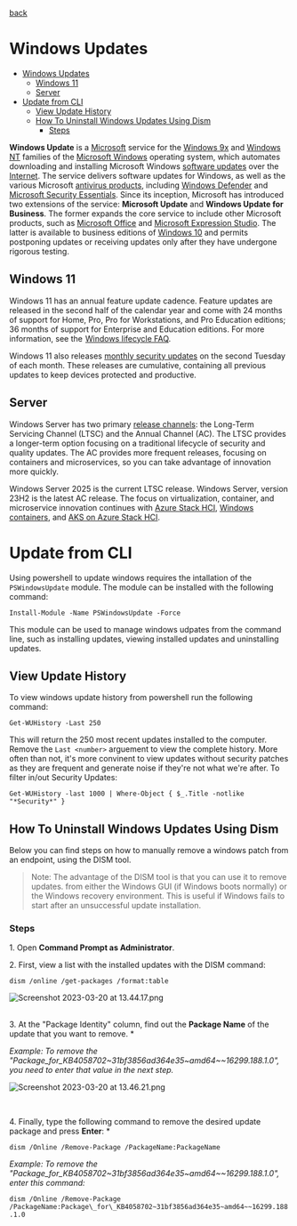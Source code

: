 [back](./README.md)
# Windows Updates

- [Windows Updates](#windows-updates)
  - [Windows 11](#windows-11)
  - [Server](#server)
- [Update from CLI](#update-from-cli)
  - [View Update History](#view-update-history)
  - [How To Uninstall Windows Updates Using Dism](#how-to-uninstall-windows-updates-using-dism)
    - [Steps](#steps)


**Windows Update** is a [Microsoft](https://en.wikipedia.org/wiki/Microsoft "Microsoft") service for the [Windows 9x](https://en.wikipedia.org/wiki/Windows_9x "Windows 9x") and [Windows NT](https://en.wikipedia.org/wiki/Windows_NT "Windows NT") families of the [Microsoft Windows](https://en.wikipedia.org/wiki/Microsoft_Windows "Microsoft Windows") operating system, which automates downloading and installing Microsoft Windows [software updates](https://en.wikipedia.org/wiki/Software_update "Software update") over the [Internet](https://en.wikipedia.org/wiki/Internet "Internet"). The service delivers software updates for Windows, as well as the various Microsoft [antivirus products](https://en.wikipedia.org/wiki/Antivirus_software "Antivirus software"), including [Windows Defender](https://en.wikipedia.org/wiki/Windows_Defender "Windows Defender") and [Microsoft Security Essentials](https://en.wikipedia.org/wiki/Microsoft_Security_Essentials "Microsoft Security Essentials"). Since its inception, Microsoft has introduced two extensions of the service: **Microsoft Update** and **Windows Update for Business**. The former expands the core service to include other Microsoft products, such as [Microsoft Office](https://en.wikipedia.org/wiki/Microsoft_Office "Microsoft Office") and [Microsoft Expression Studio](https://en.wikipedia.org/wiki/Microsoft_Expression_Studio "Microsoft Expression Studio"). The latter is available to business editions of [Windows 10](https://en.wikipedia.org/wiki/Windows_10 "Windows 10") and permits postponing updates or receiving updates only after they have undergone rigorous testing.

## Windows 11

Windows 11 has an annual feature update cadence. Feature updates are released in the second half of the calendar year and come with 24 months of support for Home, Pro, Pro for Workstations, and Pro Education editions; 36 months of support for Enterprise and Education editions. For more information, see the  [Windows lifecycle FAQ](https://support.microsoft.com/help/13853).

Windows 11 also releases [monthly security updates](https://techcommunity.microsoft.com/t5/windows-it-pro-blog/windows-monthly-updates-explained/ba-p/3773544) on the second Tuesday of each month. These releases are cumulative, containing all previous updates to keep devices protected and productive.

## Server 

Windows Server has two primary [release channels](https://learn.microsoft.com/en-us/windows-server/get-started/servicing-channels-comparison): the Long-Term Servicing Channel (LTSC) and the Annual Channel (AC). The LTSC provides a longer-term option focusing on a traditional lifecycle of security and quality updates. The AC provides more frequent releases, focusing on containers and microservices, so you can take advantage of innovation more quickly.

Windows Server 2025 is the current LTSC release. Windows Server, version 23H2 is the latest AC release. The focus on virtualization, container, and microservice innovation continues with [Azure Stack HCI](https://learn.microsoft.com/en-us/azure-stack/hci/), [Windows containers](https://learn.microsoft.com/en-us/virtualization/windowscontainers/), and [AKS on Azure Stack HCI](https://learn.microsoft.com/en-us/azure-stack/aks-hci/).

# Update from CLI

Using powershell to update windows requires the intallation of the `PSWindowsUpdate` module. The module can be installed with the following command: 

`Install-Module -Name PSWindowsUpdate -Force`

This module can be used to manage windows udpates from the command line, such as installing updates, viewing installed updates and uninstalling updates. 

## View Update History

To view windows update history from powershell run the following command: 

`Get-WUHistory -Last 250`

This will return the 250 most recent updates installed to the computer. Remove the `Last <number>` arguement to view the complete history. More often than not, it's more convinent to view updates without security patches as they are frequent and generate noise if they're not what we're after. To filter in/out Security Updates: 

`Get-WUHistory -last 1000 | Where-Object { $_.Title -notlike "*Security*" }`

## How To Uninstall Windows Updates Using Dism

Below you can find steps on how to manually remove a windows patch from an endpoint, using the DISM tool.  
  
> Note: The advantage of the DISM tool is that you can use it to remove updates. from either the Windows GUI (if Windows boots normally) or the Windows recovery environment. This is useful if Windows fails to start after an unsuccessful update installation.

### Steps

1\. Open **Command Prompt as Administrator**.

2\. First, view a list with the installed updates with the DISM command:

`dism /online /get-packages /format:table`

  
![Screenshot 2023-03-20 at 13.44.17.png](https://forums.ivanti.com/servlet/rtaImage?eid=ka1UL000000uyO5&feoid=00N1B00000B8iqE&refid=0EM4O000004byqB)  
 

3\. At the "Package Identity" column, find out the **Package Name** of the update that you want to remove. \*

_Example: To remove the "Package\_for\_KB4058702~31bf3856ad364e35~amd64~~16299.188.1.0", you need to enter that value in the next step._  
  
![Screenshot 2023-03-20 at 13.46.21.png](https://forums.ivanti.com/servlet/rtaImage?eid=ka1UL000000uyO5&feoid=00N1B00000B8iqE&refid=0EM4O000004byqu)

 

4\. Finally, type the following command to remove the desired update package and press **Enter**: \*

`dism /Online /Remove-Package /PackageName:PackageName`

_Example: To remove the "Package\_for\_KB4058702~31bf3856ad364e35~amd64~~16299.188.1.0", enter this command:_

`dism /Online /Remove-Package /PackageName:Package\_for\_KB4058702~31bf3856ad364e35~amd64~~16299.188.1.0`